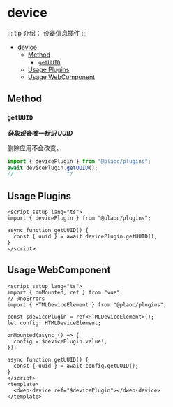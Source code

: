 # device

<Badges name="@plaoc/plugins" />
<Platform supports="iOS,Android,MacOS,Windows" />

::: tip 介绍：
设备信息插件
:::

- [device](#device)
  - [Method](#method)
    - [`getUUID`](#getuuid)
  - [Usage Plugins](#usage-plugins)
  - [Usage WebComponent](#usage-webcomponent)

## Method

### `getUUID`

**_获取设备唯一标识 UUID_**

删除应用不会改变。

```ts twoslash
import { devicePlugin } from "@plaoc/plugins";
await devicePlugin.getUUID();
//                 ^?
```

## Usage Plugins

```vue twoslash
<script setup lang="ts">
import { devicePlugin } from "@plaoc/plugins";

async function getUUID() {
  const { uuid } = await devicePlugin.getUUID();
}
</script>
```

## Usage WebComponent

```vue twoslash
<script setup lang="ts">
import { onMounted, ref } from "vue";
// @noErrors
import { HTMLDeviceElement } from "@plaoc/plugins";

const $devicePlugin = ref<HTMLDeviceElement>();
let config: HTMLDeviceElement;

onMounted(async () => {
  config = $devicePlugin.value!;
});

async function getUUID() {
  const { uuid } = await config.getUUID();
}
</script>
<template>
  <dweb-device ref="$devicePlugin"></dweb-device>
</template>
```
